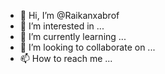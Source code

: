 - 👋 Hi, I’m @Raikanxabrof
- 👀 I’m interested in ...
- 🌱 I’m currently learning ...
- 💞️ I’m looking to collaborate on ...
- 📫 How to reach me ...

<!---
Raikanxabrof/Raikanxabrof is a ✨ special ✨ repository because its `README.md` (this file) appears on your GitHub profile.
You can click the Preview link to take a look at your changes.
--->
